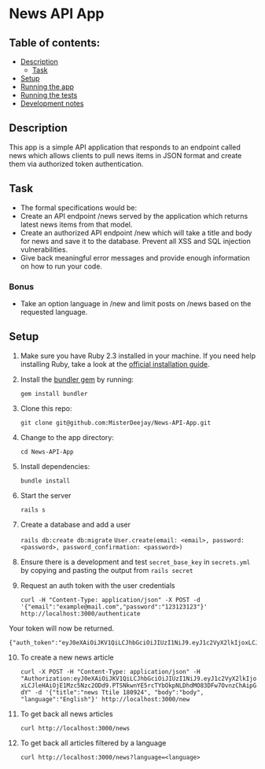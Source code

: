 # News API App

## Table of contents:

* [Description](./README.md#description)
  * [Task](./README.md#task)
* [Setup](./README.md#setup)
* [Running the app](./README.md#running-the-app)
* [Running the tests](./README.md#running-the-tests)
* [Development notes](./README.md#development-notes)

## Description

This app is a simple API application that responds to an endpoint called news which allows clients to pull news items in JSON format and create them via authorized token authentication.

## Task

* The formal specifications would be:
* Create an API endpoint /news served by the application which returns latest news items from that model.
* Create an authorized API endpoint /new which will take a title and body for news and save it to the database. Prevent all XSS and SQL injection vulnerabilities.
* Give back meaningful error messages and provide enough information on how to run your code.

### Bonus
* Take an option language in /new and limit posts on /news based on the requested language.

## Setup

1. Make sure you have Ruby 2.3 installed in your machine. If you need help installing Ruby, take a look at the [official installation guide](https://www.ruby-lang.org/en/documentation/installation/).

2. Install the [bundler gem](http://bundler.io/) by running:

    ```gem install bundler```

3. Clone this repo:

    ```git clone git@github.com:MisterDeejay/News-API-App.git```

4. Change to the app directory:

    ```cd News-API-App```

5. Install dependencies:

    ```bundle install```

6. Start the server

    ```rails s```

7. Create a database and add a user

    ```rails db:create db:migrate```
    ```User.create(email: <email>, password: <password>, password_confirmation: <password>)```

8. Ensure there is a development and test `secret_base_key` in `secrets.yml` by copying and pasting the output from `rails secret`

9. Request an auth token with the user credentials

    ```curl -H "Content-Type: application/json" -X POST -d '{"email":"example@mail.com","password":"123123123"}' http://localhost:3000/authenticate```

  Your token will now be returned.

    {"auth_token":"eyJ0eXAiOiJKV1QiLCJhbGciOiJIUzI1NiJ9.eyJ1c2VyX2lkIjoxLCJleHAiOjE0NjA2NTgxODZ9.xsSwcPC22IR71OBv6bU_OGCSyfE89DvEzWfDU0iybMA"}

10. To create a new news article

    ```curl -X POST -H "Content-Type: application/json" -H "Authorization:eyJ0eXAiOiJKV1QiLCJhbGciOiJIUzI1NiJ9.eyJ1c2VyX2lkIjoxLCJleHAiOjE1Mzc5Nzc2ODd9.PTSNkwnYE5rcTYbOkpNLDhdMO83DFw7OvnzChAipGdY" -d '{"title":"news Ttile 180924", "body":"body", "language":"English"}' http://localhost:3000/new```

11. To get back all news articles

    ```curl http://localhost:3000/news```

12. To get back all articles filtered by a language

    ```curl http://localhost:3000/news?language=<language>```
